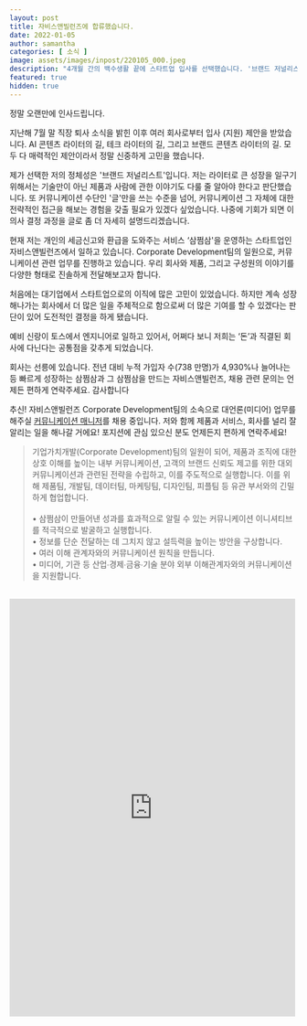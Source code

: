 ```yaml
---
layout: post
title: 자비스앤빌런즈에 합류했습니다.
date: 2022-01-05
author: samantha
categories: [ 소식 ]
image: assets/images/inpost/220105_000.jpeg
description: "4개월 간의 백수생활 끝에 스타트업 입사를 선택했습니다. '브랜드 저널리스트'라는 정체성을 수립하고 관련 성공 경험을 만들어보고자 합니다."
featured: true
hidden: true
---
```


정말 오랜만에 인사드립니다.

지난해 7월 말 직장 퇴사 소식을 밝힌 이후 여러 회사로부터 입사 (지원) 제안을 받았습니다. AI 콘텐츠 라이터의 길, 테크 라이터의 길, 그리고 브랜드 콘텐츠 라이터의 길. 모두 다 매력적인 제안이라서 정말 신중하게 고민을 했습니다.

제가 선택한 저의 정체성은 '브랜드 저널리스트'입니다. 저는 라이터로 큰 성장을 일구기 위해서는 기술만이 아닌 제품과 사람에 관한 이야기도 다룰 줄 알아야 한다고 판단했습니다. 또 커뮤니케이션 수단인 '글'만을 쓰는 수준을 넘어, 커뮤니케이션 그 자체에 대한 전략적인 접근을 해보는 경험을 갖출 필요가 있겠다 싶었습니다. 나중에 기회가 되면 이 의사 결정 과정을 글로 좀 더 자세히 설명드리겠습니다.

현재 저는 개인의 세금신고와 환급을 도와주는 서비스 ‘삼쩜삼'을 운영하는 스타트업인 자비스앤빌런즈에서 일하고 있습니다. Corporate Development팀의 일원으로, 커뮤니케이션 관련 업무를 진행하고 있습니다. 우리 회사와 제품, 그리고 구성원의 이야기를 다양한 형태로 진솔하게 전달해보고자 합니다.

처음에는 대기업에서 스타트업으로의 이직에 많은 고민이 있었습니다. 하지만 계속 성장해나가는 회사에서 더 많은 일을 주체적으로 함으로써 더 많은 기여를 할 수 있겠다는 판단이 있어 도전적인 결정을 하게 됐습니다.

예비 신랑이 토스에서 엔지니어로 일하고 있어서, 어쩌다 보니 저희는 ‘돈’과 직결된 회사에 다닌다는 공통점을 갖추게 되었습니다.

회사는 선릉에 있습니다. 전년 대비 누적 가입자 수(738 만명)가 4,930%나 늘어나는 등 빠르게 성장하는 삼쩜삼과 그 삼쩜삼을 만드는 자비스앤빌런즈, 채용 관련 문의는 언제든 편하게 연락주세요. 감사합니다

추신! 자비스앤빌런즈 Corporate Development팀의 소속으로 대언론(미디어) 업무를 해주실 [커뮤니케이션 매니저](http://wntd.co/37452d12)를 채용 중입니다. 저와 함께 제품과 서비스, 회사를 널리 잘 알리는 일을 해나갈 거에요! 포지션에 관심 있으신 분도 언제든지 편하게 연락주세요!

>기업가치개발(Corporate Development)팀의 일원이 되어, 제품과 조직에 대한 상호 이해를 높이는 내부 커뮤니케이션, 고객의 브랜드 신뢰도 제고를 위한 대외 커뮤니케이션과 관련된 전략을 수립하고, 이를 주도적으로 실행합니다. 이를 위해 제품팀, 개발팀, 데이터팀, 마케팅팀, 디자인팀, 피플팀 등 유관 부서와의 긴밀하게 협업합니다.<br/><br/>
>• 삼쩜삼이 만들어낸 성과를 효과적으로 알릴 수 있는 커뮤니케이션 이니셔티브를 적극적으로 발굴하고 실행합니다.<br/>
>• 정보를 단순 전달하는 데 그치지 않고 설득력을 높이는 방안을 구상합니다.<br/>
>• 여러 이해 관계자와의 커뮤니케이션 원칙을 만듭니다.<br/>
>• 미디어, 기관 등 산업∙경제∙금융∙기술 분야 외부 이해관계자와의 커뮤니케이션을 지원합니다.

<br/>

<iframe src="https://www.facebook.com/plugins/post.php?href=https%3A%2F%2Fwww.facebook.com%2Fsamantha.writer89%2Fposts%2F4819256708132025%3A0&show_text=true&width=500" width="500" height="731" style="border:none;overflow:hidden" scrolling="no" frameborder="0" allowfullscreen="true" allow="autoplay; clipboard-write; encrypted-media; picture-in-picture; web-share"></iframe>
